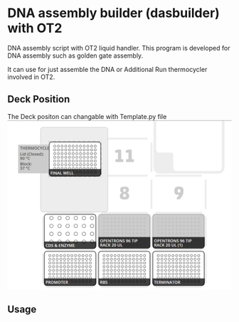 # DNA assembly builder (dasbuilder) with OT2

DNA assembly script with OT2 liquid handler.
This program is developed for DNA assembly such as golden gate assembly.

It can use for just assemble the DNA or Additional Run thermocycler involved in OT2.


## Deck Position

The Deck positon can changable with Template.py file
![Deck_position](/OT2_assembler-deck.png)

## Usage
